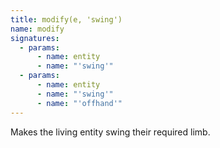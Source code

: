 ```yaml
---
title: modify(e, 'swing')
name: modify
signatures:
  - params:
      - name: entity
      - name: "'swing'"
  - params:
      - name: entity
      - name: "'swing'"
      - name: "'offhand'"
---
```


Makes the living entity swing their required limb.
